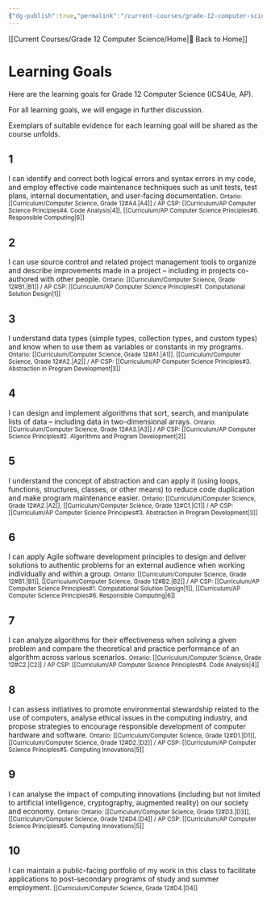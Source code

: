 ```yaml
---
{"dg-publish":true,"permalink":"/current-courses/grade-12-computer-science/learning-goals/","dgHomeLink":false}
---
```


[[Current Courses/Grade 12 Computer Science/Home\|🏡 Back to Home]]

# Learning Goals
Here are the learning goals for Grade 12 Computer Science (ICS4Ue, AP).

For all learning goals, we will engage in further discussion.

Exemplars of suitable evidence for each learning goal will be shared as the course unfolds.

## 1

I can identify and correct both logical errors and syntax errors in my code, and employ effective code maintenance techniques such as unit tests, test plans, internal documentation, and user-facing documentation.
<small>Ontario: [[Curriculum/Computer Science, Grade 12#A4.\|A4]] / AP CSP: [[Curriculum/AP Computer Science Principles#4. Code Analysis\|4]], [[Curriculum/AP Computer Science Principles#6. Responsible Computing\|6]]</small>

## 2

I can use source control and related project management tools to organize and describe improvements made in a project – including in projects co-authored with other people.
<small>Ontario: [[Curriculum/Computer Science, Grade 12#B1.\|B1]] / AP CSP: [[Curriculum/AP Computer Science Principles#1. Computational Solution Design\|1]]</small>

## 3

I understand data types (simple types, collection types, and custom types) and know when to use them as variables or constants in my programs.
<small>Ontario: [[Curriculum/Computer Science, Grade 12#A1.\|A1]], [[Curriculum/Computer Science, Grade 12#A2.\|A2]] / AP CSP: [[Curriculum/AP Computer Science Principles#3. Abstraction in Program Development\|3]]</small>

## 4

I can design and implement algorithms that sort, search, and manipulate lists of data – including data in two-dimensional arrays.
<small>Ontario: [[Curriculum/Computer Science, Grade 12#A3.\|A3]] / AP CSP: [[Curriculum/AP Computer Science Principles#2. Algorithms and Program Development\|2]]</small>

## 5

I understand the concept of abstraction and can apply it (using loops, functions, structures, classes, or other means) to reduce code duplication and make program maintenance easier.
<small>Ontario: [[Curriculum/Computer Science, Grade 12#A2.\|A2]], [[Curriculum/Computer Science, Grade 12#C1.\|C1]] / AP CSP: [[Curriculum/AP Computer Science Principles#3. Abstraction in Program Development\|3]]</small>

## 6

I can apply Agile software development principles to design and deliver solutions to authentic problems for an external audience when working individually and within a group.
<small>Ontario: [[Curriculum/Computer Science, Grade 12#B1.\|B1]], [[Curriculum/Computer Science, Grade 12#B2.\|B2]] / AP CSP: [[Curriculum/AP Computer Science Principles#1. Computational Solution Design\|1]], [[Curriculum/AP Computer Science Principles#6. Responsible Computing\|6]]</small>

## 7

I can analyze algorithms for their effectiveness when solving a given problem and compare the theoretical and practice performance of an algorithm across various scenarios.
<small>Ontario: [[Curriculum/Computer Science, Grade 12#C2.\|C2]] / AP CSP: [[Curriculum/AP Computer Science Principles#4. Code Analysis\|4]]</small>

## 8

I can assess initiatives to promote environmental stewardship related to the use of computers, analyse ethical issues in the computing industry, and propose strategies to encourage responsible development of computer hardware and software.
<small>Ontario: [[Curriculum/Computer Science, Grade 12#D1.\|D1]], [[Curriculum/Computer Science, Grade 12#D2.\|D2]] / AP CSP: [[Curriculum/AP Computer Science Principles#5. Computing Innovations\|5]]</small>

## 9

I can analyse the impact of computing innovations (including but not limited to artificial intelligence, cryptography, augmented reality) on our society and economy.
<small>Ontario: Ontario: [[Curriculum/Computer Science, Grade 12#D3.\|D3]], [[Curriculum/Computer Science, Grade 12#D4.\|D4]] / AP CSP: [[Curriculum/AP Computer Science Principles#5. Computing Innovations\|5]]</small>

## 10

I can maintain a public-facing portfolio of my work in this class to facilitate applications to post-secondary programs of study and summer employment.
<small>[[Curriculum/Computer Science, Grade 12#D4.\|D4]]</small>

